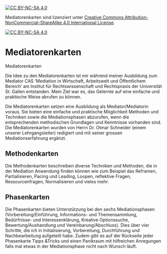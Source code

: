 [![CC BY-NC-SA 4.0][cc-by-nc-sa-shield]][cc-by-nc-sa]

Mediatorenkarten sind lizenziert unter
[Creative Commons Attribution-NonCommercial-ShareAlike 4.0 International License][cc-by-nc-sa].

[![CC BY-NC-SA 4.0][cc-by-nc-sa-image]][cc-by-nc-sa]

[cc-by-nc-sa]: http://creativecommons.org/licenses/by-nc-sa/4.0/
[cc-by-nc-sa-image]: https://licensebuttons.net/l/by-nc-sa/4.0/88x31.png
[cc-by-nc-sa-shield]: https://img.shields.io/badge/License-CC%20BY--NC--SA%204.0-lightgrey.svg

# Mediatorenkarten

Mediatorenkarten

Die Idee zu den Mediatorenkarten ist mir während meiner Ausbildung zum Mediator CAS ‘Mediation in Wirtschaft, Arbeitswelt und Öffentlichem Bereich’ am Institut für Rechtswissenschaft und Rechtspraxis der Universität St. Gallen entstanden. Mein Ziel war es, das Gelernte auf eine einfache und praktische Weise abrufen zu können.

Die Mediatorenkarten setzen eine Ausbildung als Mediator/Mediatorin voraus. Sie bieten eine einfache und praktische Möglichkeit Methoden und Techniken sowie die Mediationsphasen abzurufen, wenn die entsprechenden methodischen Grundlagen und Kenntnisse vorhanden sind. Die Mediatorenkarten wurden von Herrn Dr. Otmar Schneider (einem unserer Lehrgangsleiter) redigiert und mit seiner grossen Mediationserfahrung ergänzt.

## Methodenkarten

Die Methodenkarten beschreiben diverse Techniken und Methoden, die in der Mediation Anwendung finden können wie zum Beispiel das Reframen, Partialisieren, Pacing und Leading, Loopen, reflektive Fragen, Ressourcenfragen, Normalisieren und vieles mehr.

## Phasenkarten

Die Phasenkarten bieten Unterstützung bei den sechs Mediationsphasen (Vorbereitung/Einführung, Informations- und Themensammlung, Bedürfnisse- und Interessenklärung, Kreative Optionssuche, Bewertung/Aushandlung und Vereinbarung/Abschluss). Dies über vier Schritte, die ich in Initialisierung, Vorbereitung, Durchführung und Nachbearbeitung aufgeteilt habe. Zudem gibt es auf der Rückseite jeder Phasenkarte Tipps &Tricks und einen Panikraum mit hilfreichen Anregungen falls mal etwas in der Mediationsphase nicht nach Wunsch läuft.

